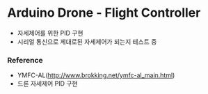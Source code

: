 # Arduino Drone - Flight Controller
+ 자세제어를 위한 PID 구현
+ 시리얼 통신으로 제대로된 자세제어가 되는지 테스트 중

### Reference
+ YMFC-AL(http://www.brokking.net/ymfc-al_main.html)
+ 드론 자세제어 PID 구현

